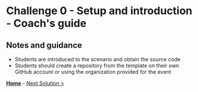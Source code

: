 # Challenge 0 - Setup and introduction - Coach's guide

## Notes and guidance

- Students are introduced to the scenario and obtain the source code
- Students should create a repository from the template on their own GitHub account or using the organization provided for the event

**[Home](./README.md)** - [Next Solution >](./solution01.md)

